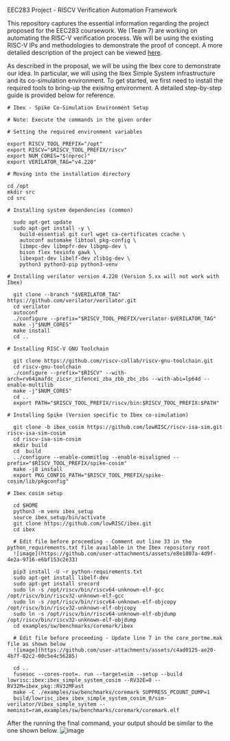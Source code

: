 EEC283 Project - RISCV Verification Automation Framework

This repository captures the essential information regarding the project proposed for the EEC283 coursework. We (Team 7) are working on automating the RISC-V verification process. We will be using the existing RISC-V IPs and methodologies to demonstrate the proof of concept. A more detailed description of the project can be viewed [here](https://github.com/pavandheerajkota/EEC283_RISCV_Verification_Automation_Framework/blob/640b9225b172323abeb22027dcffc70e9e568391/EEC_283_Project_Proposal%20-%20Group7.pdf).

As described in the proposal, we will be using the Ibex core to demonstrate our idea. In particular, we will using the Ibex Simple System infrastructure and its co-simulation environment. To get started, we first need to install the required tools to bring-up the exisitng environment. A detailed step-by-step guide is provided below for reference.

```
# Ibex - Spike Co‑Simulation Environment Setup

# Note: Execute the commands in the given order

# Setting the required environment variables

export RISCV_TOOL_PREFIX="/opt"
export RISCV="$RISCV_TOOL_PREFIX/riscv"
export NUM_CORES="$(nproc)" 
export VERILATOR_TAG="v4.220"

# Moving into the installation directory

cd /opt
mkdir src
cd src

# Installing system dependencies (common)

  sudo apt-get update
  sudo apt-get install -y \
    build-essential git curl wget ca-certificates ccache \
    autoconf automake libtool pkg-config \
    libmpc-dev libmpfr-dev libgmp-dev \
    bison flex texinfo gawk \
    libexpat-dev libelf-dev zlib1g-dev \
    python3 python3-pip python3-venv

# Installing verilator version 4.220 (Version 5.xx will not work with Ibex)

  git clone --branch "$VERILATOR_TAG" https://github.com/verilator/verilator.git
  cd verilator
  autoconf
  ./configure --prefix="$RISCV_TOOL_PREFIX/verilator-$VERILATOR_TAG"
  make -j"$NUM_CORES"
  make install
  cd ..

# Installing RISC-V GNU Toolchain

  git clone https://github.com/riscv-collab/riscv-gnu-toolchain.git
  cd riscv-gnu-toolchain
  ./configure --prefix="$RISCV" --with-arch=rv64imafdc_zicsr_zifencei_zba_zbb_zbc_zbs --with-abi=lp64d --enable-multilib
  make -j"$NUM_CORES"
  cd ..
  export PATH="$RISCV_TOOL_PREFIX/riscv/bin:$RISCV_TOOL_PREFIX:$PATH"

# Installing Spike (Version specific to Ibex co-simulation)

  git clone -b ibex_cosim https://github.com/lowRISC/riscv-isa-sim.git riscv-isa-sim-cosim
  cd riscv-isa-sim-cosim
  mkdir build
  cd  build
  ../configure --enable-commitlog --enable-misaligned --prefix="$RISCV_TOOL_PREFIX/spike-cosim"
  make -j8 install
  export PKG_CONFIG_PATH="$RISCV_TOOL_PREFIX/spike-cosim/lib/pkgconfig"

# Ibex cosim setup

  cd $HOME
  python3 -m venv ibex_setup
  source ibex_setup/bin/activate
  git clone https://github.com/lowRISC/ibex.git
  cd ibex

  # Edit file before proceeding - Comment out line 33 in the python_requirements.txt file available in the Ibex repository root
  ![image](https://github.com/user-attachments/assets/e8e1807a-4d9f-4e2a-9716-e6bf153c2e33)

  pip3 install -U -r python-requirements.txt
  sudo apt-get install libelf-dev
  sudo apt-get install srecord
  sudo ln -s /opt/riscv/bin/riscv64-unknown-elf-gcc /opt/riscv/bin/riscv32-unknown-elf-gcc
  sudo ln -s /opt/riscv/bin/riscv64-unknown-elf-objcopy /opt/riscv/bin/riscv32-unknown-elf-objcopy
  sudo ln -s /opt/riscv/bin/riscv64-unknown-elf-objdump /opt/riscv/bin/riscv32-unknown-elf-objdump
  cd examples/sw/benchmarks/coremark/ibex

  # Edit file before proceeding - Update line 7 in the core_portme.mak file as shown below
  ![image](https://github.com/user-attachments/assets/c4ad0125-ae20-4b7f-82c2-00c5e4c56285)

  cd ..
  fusesoc --cores-root=. run --target=sim --setup --build lowrisc:ibex:ibex_simple_system_cosim --RV32E=0 --RV32M=ibex_pkg::RV32MFast
  make -C ./examples/sw/benchmarks/coremark SUPPRESS_PCOUNT_DUMP=1
  build/lowrisc_ibex_ibex_simple_system_cosim_0/sim-verilator/Vibex_simple_system --meminit=ram,examples/sw/benchmarks/coremark/coremark.elf
```
After the running the final command, your output should be similar to the one shown below.
![image](https://github.com/user-attachments/assets/ef2f6a55-3900-4241-a7b3-5de68f9ea094)

